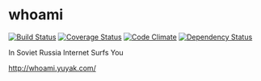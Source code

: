 whoami
======

[![Build Status](https://travis-ci.org/yuyak/whoami.png)](https://travis-ci.org/yuyak/whoami)
[![Coverage Status](https://coveralls.io/repos/yuyak/whoami/badge.png)](https://coveralls.io/r/yuyak/whoami)
[![Code Climate](https://codeclimate.com/github/yuyak/whoami.png)](https://codeclimate.com/github/yuyak/whoami)
[![Dependency Status](https://gemnasium.com/yuyak/whoami.png)](https://gemnasium.com/yuyak/whoami)

In Soviet Russia Internet Surfs You

http://whoami.yuyak.com/
